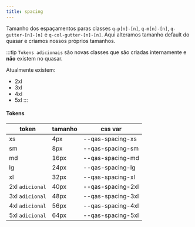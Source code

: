 ```yaml
---
title: spacing
---
```


Tamanho dos espaçamentos paras classes `q-p[n]-[n]`, `q-m[n]-[n]`, `q-gutter-[n]-[n]` e `q-col-gutter-[n]-[n]`.
Aqui alteramos tamanho default do quasar e criamos nossos próprios tamanhos.

:::tip
`Tokens adicionais` são novas classes que são criadas internamente e **não** existem no quasar.

Atualmente existem:
- 2xl
- 3xl
- 4xl
- 5xl
:::

#### Tokens
| token | tamanho | css var
| ------------ | ------------ | ------------ |
| xs | 4px | --qas-spacing-xs |
| sm | 8px | --qas-spacing-sm |
| md | 16px | --qas-spacing-md |
| lg | 24px | --qas-spacing-lg |
| xl | 32px | --qas-spacing-xl |
| 2xl `adicional` | 40px | --qas-spacing-2xl |
| 3xl `adicional` | 48px | --qas-spacing-3xl |
| 4xl `adicional` | 56px | --qas-spacing-4xl |
| 5xl `adicional` | 64px | --qas-spacing-5xl |
